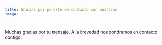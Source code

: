 ```yaml
---
title: Gracias por ponerte en contacto con nosotros
image:

---
```


Muchas gracias por tu mensaje. A la brevedad nos pondremos en contacto contigo. 
